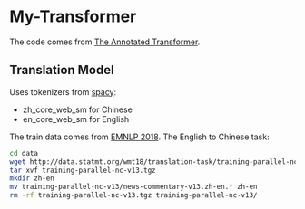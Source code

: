 # My-Transformer
The code comes from [The Annotated Transformer](https://nlp.seas.harvard.edu/annotated-transformer/).

## Translation Model
Uses tokenizers from [spacy](https://spacy.io):
- zh_core_web_sm for Chinese
- en_core_web_sm for English

The train data comes from [EMNLP 2018](https://statmt.org/wmt18/translation-task.html). The English to Chinese task:

```bash
cd data
wget http://data.statmt.org/wmt18/translation-task/training-parallel-nc-v13.tgz
tar xvf training-parallel-nc-v13.tgz
mkdir zh-en
mv training-parallel-nc-v13/news-commentary-v13.zh-en.* zh-en
rm -rf training-parallel-nc-v13.tgz training-parallel-nc-v13/
```
